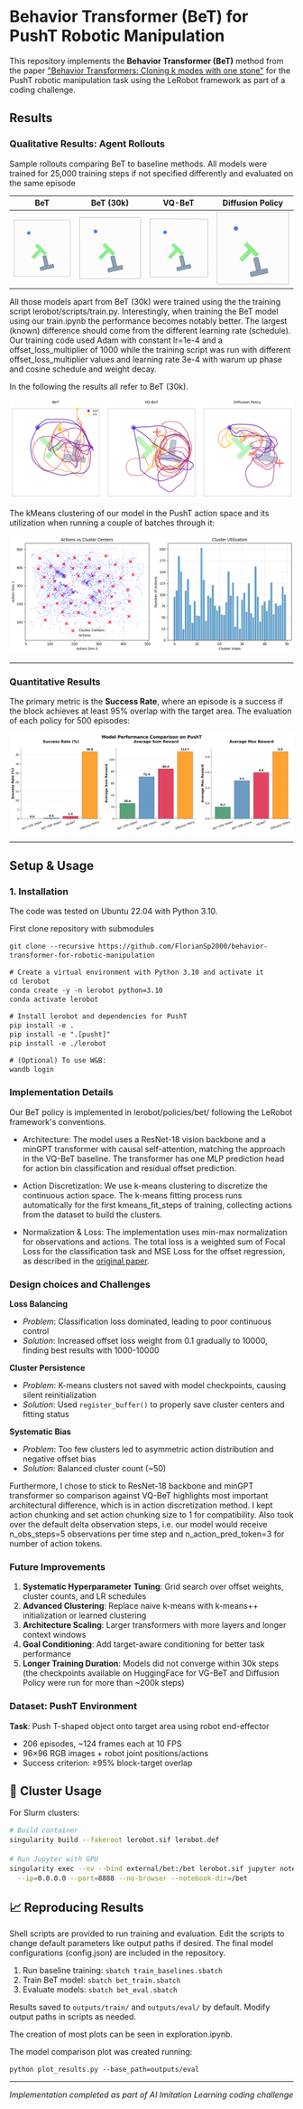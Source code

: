 # Behavior Transformer (BeT) for PushT Robotic Manipulation

This repository implements the **Behavior Transformer (BeT)** method from the paper ["Behavior Transformers: Cloning k modes with one stone"](https://arxiv.org/pdf/2206.11251) for the PushT robotic manipulation task using the LeRobot framework as part of a coding challenge.

## Results

### Qualitative Results: Agent Rollouts
Sample rollouts comparing BeT to baseline methods. All models were trained for 25,000 training steps if not specified differently and evaluated on the same episode

| BeT | BeT (30k) | VQ-BeT | Diffusion Policy |
|:---:|:---:|:---:|:---:|
| ![BeT Rollout](./media/eval_bet.gif) | ![BeT (30k) Rollout](./media/eval_bet_st30k.gif) | ![VQ-BeT Rollout](./media/eval_vqbet.gif) | ![Diffusion Policy Rollout](./media/eval_diffusion.gif) |

All those models apart from BeT (30k) were trained using the the training script lerobot/scripts/train.py. Interestingly, when training the BeT model using our train.ipynb the performance becomes notably better. The largest (known) difference should come from the different learning rate (schedule). Our training code used Adam with constant lr=1e-4 and a offset_loss_multiplier of 1000 while the training script was run with different offset_loss_multiplier values and learning rate 3e-4 with warum up phase and cosine schedule and weight decay.

In the following the results all refer to BeT (30k).

![Model Trajectories](./plots/model_trajectory_comparison.png)

The kMeans clustering of our model in the PushT action space and its utilization when running a couple of batches through it:

![Model Trajectories](./plots/model_clustering.png)

---

### Quantitative Results
The primary metric is the **Success Rate**, where an episode is a success if the block achieves at least 95% overlap with the target area. The evaluation of each policy for 500 episodes:

![Model Comparison](./plots/model_comparison.png)

---

## Setup & Usage

### 1. Installation
The code was tested on Ubuntu 22.04 with Python 3.10.

First clone repository with submodules

```
git clone --recursive https://github.com/FlorianSp2000/behavior-transformer-for-robotic-manipulation
```

```
# Create a virtual environment with Python 3.10 and activate it
cd lerobot
conda create -y -n lerobot python=3.10
conda activate lerobot
```

```
# Install lerobot and dependencies for PushT
pip install -e .
pip install -e ".[pusht]"
pip install -e ./lerobot
```

```
# (Optional) To use W&B:
wandb login
```

### Implementation Details
Our BeT policy is implemented in lerobot/policies/bet/ following the LeRobot framework's conventions.

- Architecture: The model uses a ResNet-18 vision backbone and a minGPT transformer with causal self-attention, matching the approach in the VQ-BeT baseline. The transformer has one MLP prediction head for action bin classification and residual offset prediction.

- Action Discretization: We use k-means clustering to discretize the continuous action space. The k-means fitting process runs automatically for the first kmeans_fit_steps of training, collecting actions from the dataset to build the clusters.

- Normalization & Loss: The implementation uses min-max normalization for observations and actions. The total loss is a weighted sum of Focal Loss for the classification task and MSE Loss for the offset regression, as described in the [original paper](https://arxiv.org/pdf/2206.11251).


### Design choices and Challenges 
**Loss Balancing**
- *Problem*: Classification loss dominated, leading to poor continuous control
- *Solution*: Increased offset loss weight from 0.1 gradually to 10000, finding best results with 1000-10000

**Cluster Persistence** 
- *Problem*: K-means clusters not saved with model checkpoints, causing silent reinitialization
- *Solution*: Used `register_buffer()` to properly save cluster centers and fitting status

**Systematic Bias**
- *Problem*: Too few clusters led to asymmetric action distribution and negative offset bias
- *Solution*: Balanced cluster count (~50) 

Furthermore, I chose to stick to ResNet-18 backbone and minGPT transformer so comparison against VQ-BeT highlights most important architectural difference, which is in action discretization method. I kept action chunking and set action chunking size to 1 for compatibility. Also took over the default delta observation steps, i.e. our model would receive n_obs_steps=5 observations per time step and n_action_pred_token=3 for number of action tokens. 

### Future Improvements
1. **Systematic Hyperparameter Tuning**: Grid search over offset weights, cluster counts, and LR schedules
2. **Advanced Clustering**: Replace naive k-means with k-means++ initialization or learned clustering
3. **Architecture Scaling**: Larger transformers with more layers and longer context windows
4. **Goal Conditioning**: Add target-aware conditioning for better task performance
5. **Longer Training Duration**: Models did not converge within 30k steps (the checkpoints available on HuggingFace for VG-BeT and Diffusion Policy were run for more than ~200k steps)

### Dataset: PushT Environment

**Task**: Push T-shaped object onto target area using robot end-effector
- 206 episodes, ~124 frames each at 10 FPS
- 96×96 RGB images + robot joint positions/actions
- Success criterion: ≥95% block-target overlap

 
## 🐳 Cluster Usage

For Slurm clusters:
```bash
# Build container
singularity build --fakeroot lerobot.sif lerobot.def

# Run Jupyter with GPU
singularity exec --nv --bind external/bet:/bet lerobot.sif jupyter notebook \
  --ip=0.0.0.0 --port=8888 --no-browser --notebook-dir=/bet
```

## 📈 Reproducing Results
Shell scripts are provided to run training and evaluation. Edit the scripts to change default parameters like output paths if desired. The final model configurations (config.json) are included in the repository.

1. Run baseline training: `sbatch train_baselines.sbatch`
2. Train BeT model: `sbatch bet_train.sbatch` 
3. Evaluate models: `sbatch bet_eval.sbatch`

Results saved to `outputs/train/` and `outputs/eval/` by default. Modify output paths in scripts as needed.

The creation of most plots can be seen in exploration.ipynb.

The model comparison plot was created running:

```
python plot_results.py --base_path=outputs/eval
```

---

*Implementation completed as part of AI Imitation Learning coding challenge*